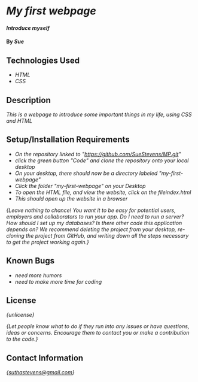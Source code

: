 # _My first webpage_

#### _Introduce myself_

#### By _**Sue**_

## Technologies Used

* _HTML_
* _CSS_


## Description

_This is a webpage to introduce some important things in my life, using CSS and HTML_

## Setup/Installation Requirements

* _On the repository linked to "https://github.com/SueStevens/MP.git"_
* _click the green button "Code" and clone the repository onto your local desktop_
* _On your desktop, there should now be a directory labeled "my-first-webpage"_
* _Click the folder "my-first-webpage" on your Desktop_
* _To open the HTML file, and view the website, click on the fileindex.html_
* _This should open up the website in a browser_

_{Leave nothing to chance! You want it to be easy for potential users, employers and collaborators to run your app. Do I need to run a server? How should I set up my databases? Is there other code this application depends on? We recommend deleting the project from your desktop, re-cloning the project from GitHub, and writing down all the steps necessary to get the project working again.}_

## Known Bugs

* _need more humors_
* _need to make more time for coding_

## License

_{unlicense}_

_{Let people know what to do if they run into any issues or have questions, ideas or concerns.  Encourage them to contact you or make a contribution to the code.}_

## Contact Information

_{suthastevens@gmail.com}_